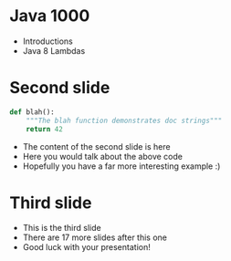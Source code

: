 # Java 1000

* Introductions
* Java 8 Lambdas

# Second slide

```python
def blah():
	"""The blah function demonstrates doc strings"""
	return 42
```	

* The content of the second slide is here
* Here you would talk about the above code
* Hopefully you have a far more interesting example :)

# Third slide

* This is the third slide
* There are 17 more slides after this one
* Good luck with your presentation!


